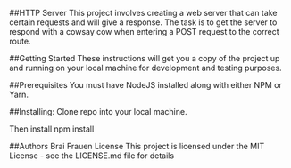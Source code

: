 ##HTTP Server
This project involves creating a web server that can take certain requests and will give a response. 
The task is to get the server to respond with a cowsay cow when entering a 
POST request to the correct route.

##Getting Started
These instructions will get you a copy of the project up and running on your local machine for development and testing purposes.

##Prerequisites
You must have NodeJS installed along with either NPM or Yarn.

##Installing:
Clone repo into your local machine.

Then install 
npm install

##Authors
Brai Frauen
License
This project is licensed under the MIT License - see the LICENSE.md file for details